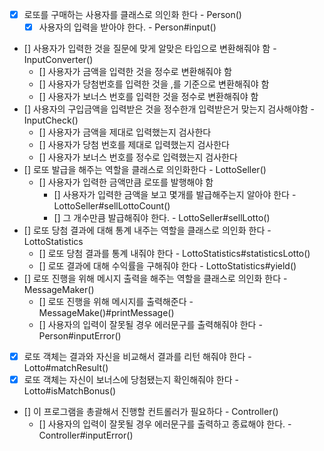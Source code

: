 - [x] 로또를 구매하는 사용자를 클래스로 의인화 한다 - Person()
  - [x] 사용자의 입력을 받아야 한다. - Person#input()
- [] 사용자가 입력한 것을 질문에 맞게 알맞은 타입으로 변환해줘야 함 - InputConverter()
  - [] 사용자가 금액을 입력한 것을 정수로 변환해줘야 함 
  - [] 사용자가 당첨번호를 입력한 것을 ,를 기준으로 변환해줘야 함
  - [] 사용자가 보너스 번호를 입력한 것을 정수로 변환해줘야 함
- [] 사용자의 구입금액을 입력받은 것을 정수한개 입력받은거 맞는지 검사해야함 - InputCheck()
  - [] 사용자가 금액을 제대로 입력했는지 검사한다
  - [] 사용자가 당첨 번호를 제대로 입력했는지 검사한다
  - [] 사용자가 보너스 번호를 정수로 입력했는지 검사한다
- [] 로또 발급을 해주는 역할을 클래스로 의인화한다 - LottoSeller()
    - [] 사용자가 입력한 금액만큼 로또를 발행해야 함
        - [] 사용자가 입력한 금액을 보고 몇개를 발급해주는지 알아야 한다 - LottoSeller#sellLottoCount()
        - [] 그 개수만큼 발급해줘야 한다. - LottoSeller#sellLotto()
- [] 로또 당첨 결과에 대해 통계 내주는 역할을 클래스로 의인화 한다 - LottoStatistics
  - [] 로또 당첨 결과를 통계 내줘야 한다 -  LottoStatistics#statisticsLotto()
  - [] 로또 결과에 대해 수익률을 구해줘야 한다 - LottoStatistics#yield()
- [] 로또 진행을 위해 메시지 출력을 해주는 역할을 클래스로 의인화 한다 - MessageMaker()
  - [] 로또 진행을 위해 메시지를 출력해준다 - MessageMake()#printMessage()
  - [] 사용자의 입력이 잘못될 경우 에러문구를 출력해줘야 한다 - Person#inputError()
- [x] 로또 객체는 결과와 자신을 비교해서 결과를 리턴 해줘야 한다  - Lotto#matchResult()
- [x] 로또 객체는 자신이 보너스에 당첨됐는지 확인해줘야 한다 - Lotto#isMatchBonus()
- [] 이 프로그램을 총괄해서 진행할 컨트롤러가 필요하다 - Controller()
  - [] 사용자의 입력이 잘못될 경우 에러문구를 출력하고 종료해야 한다. - Controller#inputError()